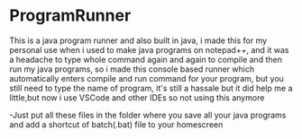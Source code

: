 # ProgramRunner
This is a java program runner and also built in java, i made this for my personal use when i used to make java programs on notepad++, and it was a headache to type whole command again and again to compile and then run my java programs, so i made this console based runner which automatically enters compile and run command for your program, but you still need to type the name of program, it's still a hassale but it did help me a little,but now i use VSCode and other IDEs so not using this anymore

-Just put all these files in the folder where you save all your java programs and add a shortcut of batch(.bat) file to your homescreen 
